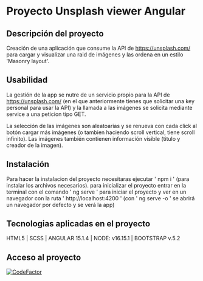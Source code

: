 # Proyecto Unsplash viewer Angular

## Descripción del proyecto 
Creación de una aplicación que consume la API de https://unsplash.com/ para cargar y visualizar una raid de imágenes y las ordena en un estilo 'Masonry layout'.


## Usabilidad
La gestión de la app se nutre de un servicio propio para la API de https://unsplash.com/ (en el que anteriormente tienes que solicitar una key personal para usar la API)
y la llamada a las imágenes se solicita mediante service a una peticion tipo GET.

La selección de las imágenes son aleatoarias y se renueva con cada click al botón cargar más imágenes (o tambien haciendo scroll vertical, tiene scroll infinito). Las imágenes también contienen información visible (titulo y creador de la imagen).


## Instalación
Para hacer la instalacion del proyecto necesitaras ejecutar ' npm i ' (para instalar los archivos necesarios).
para inicializar el proyecto entrar en la terminal con el comando ' ng serve '  para iniciar el proyecto y ver en un navegador con la ruta ' http://localhost:4200 '  (con  ' ng serve -o '  se abrirá un navegador por defecto y se verá la app)


## Tecnologias aplicadas en el proyecto
HTML5 | SCSS | ANGULAR 15.1.4 | NODE: v16.15.1 | BOOTSTRAP v.5.2


## Acceso al proyecto
[![CodeFactor](https://www.codefactor.io/repository/github/0410l/m_project/badge?s=9554678b0b0607f4505425794b7275b951c176a9)](https://www.codefactor.io/repository/github/0410l/m_project)

